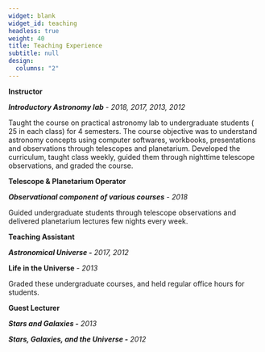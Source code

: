 ```yaml
---
widget: blank
widget_id: teaching
headless: true
weight: 40
title: Teaching Experience
subtitle: null
design:
  columns: "2"
---
```

**Instructor**

***Introductory Astronomy lab***  - *2018, 2017, 2013, 2012*

Taught the course on practical astronomy lab to undergraduate students ( 25 in each class) for 4 semesters. The course objective was to understand astronomy concepts using computer softwares, workbooks, presentations and observations through telescopes and planetarium. Developed the curriculum, taught class weekly, guided them through nighttime telescope observations, and graded the course.

**Telescope & Planetarium Operator** 

***Observational component of various courses*** - *2018*

Guided undergraduate students through telescope observations and delivered planetarium lectures few nights every week.

**Teaching Assistant**

***Astronomical Universe -***  *2017, 2012*

**Life in the Universe** - *2013*

Graded these undergraduate courses, and held regular office hours for students.

**Guest Lecturer** 

***Stars and Galaxies -*** *2013*

***Stars, Galaxies, and the Universe -*** *2012*